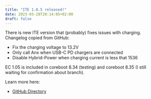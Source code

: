 ```yaml
---
title: "ITE 1.0.5 released!"
date: 2023-03-28T20:14:05+02:00
draft: false
---
```


There is new ITE version that (probably) fixes issues with charging. Changelog copied from GitHub:

- Fix the charging voltage to 13.2V
- Only call Anx when USB-C PD chargers are connected
- Disable Hybrid-Power when charging current is less that 1536


EC 1.05 is included in coreboot 8.34 (testing) and coreboot 8.35 (I still waiting for confirmation about branch). 

Learn more here:
- [GitHub Directory](https://github.com/StarLabsLtd/firmware/tree/master/StarBook/MkVI-Intel/ite/1.05)